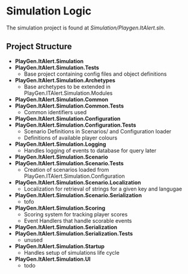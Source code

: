 # Simulation Logic
The simulation project is found at *Simulation/Playgen.ItAlert.sln*.
## Project Structure
- **PlayGen.ItAlert.Simulation**
- **PlayGen.ItAlert.Simulation.Tests**
    - Base project containing config files and object definitions
- **PlayGen.ItAlert.Simulation.Archetypes**
    - Base archetypes to be extended in PlayGen.ITAlert.Simulation.Modules
- **PlayGen.ItAlert.Simulation.Common**
- **PlayGen.ItAlert.Simulation.Common.Tests**
    - Common identifiers used
- **PlayGen.ItAlert.Simulation.Configuration**
- **PlayGen.ItAlert.Simulation.Configuration.Tests**
    - Scenario Definitions in Scenarios/ and Configuration loader
    - Definitions of available player colours 
- **PlayGen.ItAlert.Simulation.Logging**
    - Handles logging of events to database for query later
- **PlayGen.ItAlert.Simulation.Scenario**
- **PlayGen.ItAlert.Simulation.Scenario.Tests**
    - Creation of scenarios loaded from PlayGen.ITAlert.Simulation.Configuration
- **PlayGen.ItAlert.Simulation.Scenario.Localization**
    - Localization for retrieval of strings for a given key and langugae
- **PlayGen.ItAlert.Simulation.Scenario.Serialization**
    - tofo
- **PlayGen.ItAlert.Simulation.Scoring**
    - Scoring system for tracking player scores
    - Event Handlers that handle scorable events
- **PlayGen.ItAlert.Simulation.Serialization**
- **PlayGen.ItAlert.Simulation.Serialization.Tests**
    - unused
- **PlayGen.ItAlert.Simulation.Startup**
    - Handles setup of simulations life cycle
- **PlayGen.ItAlert.Simulation.UI**
    - todo

